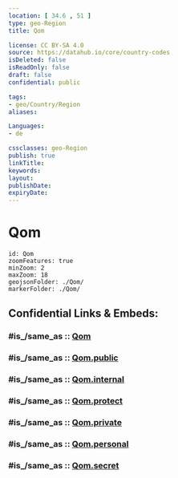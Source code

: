 ```yaml
---
location: [ 34.6 , 51 ] 
type: geo-Region
title: Qom

license: CC BY-SA 4.0
source: https://datahub.io/core/country-codes
isDeleted: false
isReadOnly: false
draft: false
confidential: public

tags:
- geo/Country/Region
aliases:

Languages:
- de

cssclasses: geo-Region
publish: true
linkTitle: 
keywords: 
layout: 
publishDate: 
expiryDate: 
---
```


# Qom

```leaflet
id: Qom
zoomFeatures: true 
minZoom: 2 
maxZoom: 18
geojsonFolder: ./Qom/
markerFolder: ./Qom/
```


## Confidential Links & Embeds: 

### #is_/same_as :: [Qom](/_Standards/Earth/Continent/Asia/Asia~West/Iran/provinces~Iran/Qom.md) 

### #is_/same_as :: [Qom.public](/_public/Earth/Continent/Asia/Asia~West/Iran/provinces~Iran/Qom.public.md) 

### #is_/same_as :: [Qom.internal](/_internal/Earth/Continent/Asia/Asia~West/Iran/provinces~Iran/Qom.internal.md) 

### #is_/same_as :: [Qom.protect](/_protect/Earth/Continent/Asia/Asia~West/Iran/provinces~Iran/Qom.protect.md) 

### #is_/same_as :: [Qom.private](/_private/Earth/Continent/Asia/Asia~West/Iran/provinces~Iran/Qom.private.md) 

### #is_/same_as :: [Qom.personal](/_personal/Earth/Continent/Asia/Asia~West/Iran/provinces~Iran/Qom.personal.md) 

### #is_/same_as :: [Qom.secret](/_secret/Earth/Continent/Asia/Asia~West/Iran/provinces~Iran/Qom.secret.md)

